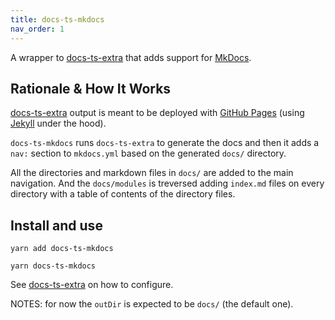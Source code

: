 ```yaml
---
title: docs-ts-mkdocs
nav_order: 1
---
```


A wrapper to [docs-ts-extra](https://github.com/gillchristian/docs-ts-extra)
that adds support for [MkDocs](https://www.mkdocs.org/).

## Rationale & How It Works

[docs-ts-extra](https://github.com/gcanti/docs-ts-extra) output is meant to be
deployed with [GitHub Pages](https://pages.github.com/) (using
[Jekyll](https://jekyllrb.com/) under the hood).

`docs-ts-mkdocs` runs `docs-ts-extra` to generate the docs and then it adds a
`nav:` section to `mkdocs.yml` based on the generated `docs/` directory.

All the directories and markdown files in `docs/` are added to the main
navigation. And the `docs/modules` is treversed adding `index.md` files on every
directory with a table of contents of the directory files.

## Install and use

```
yarn add docs-ts-mkdocs
```

```
yarn docs-ts-mkdocs
```

See [docs-ts-extra](https://github.com/gcanti/docs-ts-extra) on how to
configure.

NOTES: for now the `outDir` is expected to be `docs/` (the default one).

